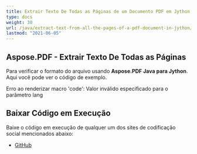 ```yaml
---
title: Extrair Texto De Todas as Páginas de um Documento PDF em Jython
type: docs
weight: 30
url: /java/extract-text-from-all-the-pages-of-a-pdf-document-in-jython/
lastmod: "2021-06-05"
---
```


## Aspose.PDF - Extrair Texto De Todas as Páginas

Para verificar o formato do arquivo usando **Aspose.PDF Java para Jython**. Aqui você pode ver o código de exemplo.

Erro ao renderizar macro 'code': Valor inválido especificado para o parâmetro lang

## Baixar Código em Execução

Baixe o código em execução de qualquer um dos sites de codificação social mencionados abaixo:

- [GitHub](https://github.com/aspose-pdf/Aspose.PDF-for-Java/releases)